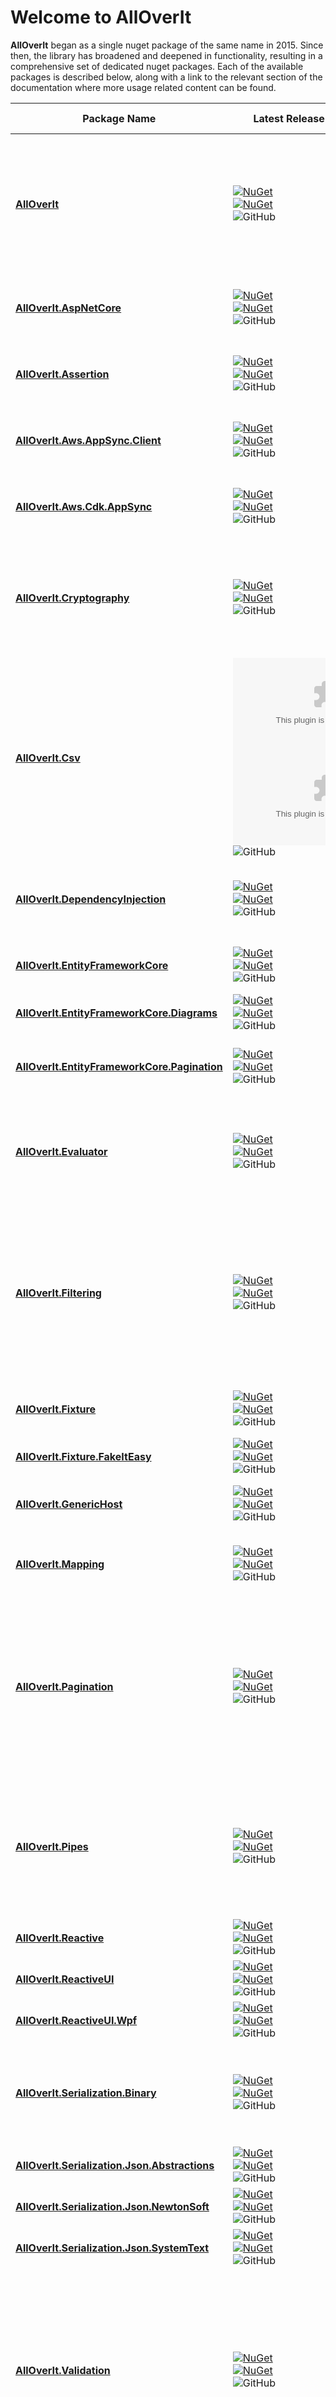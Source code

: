 # Welcome to AllOverIt

**AllOverIt** began as a single nuget package of the same name in 2015. Since then, the library has broadened and deepened in functionality, resulting in a comprehensive set of dedicated nuget packages. Each of the available packages is described below, along with a link to the relevant section of the documentation where more usage related content can be found.

| Package Name | Latest Release&nbsp;&nbsp;&nbsp;&nbsp;&nbsp;&nbsp;&nbsp;&nbsp;&nbsp;&nbsp;&nbsp;&nbsp;&nbsp;&nbsp;&nbsp;&nbsp;&nbsp;&nbsp;&nbsp;&nbsp;&nbsp;&nbsp;&nbsp;&nbsp;&nbsp;&nbsp;&nbsp;&nbsp; | Target Frameworks&nbsp;&nbsp;&nbsp;&nbsp;&nbsp;&nbsp;&nbsp;&nbsp;&nbsp;&nbsp;&nbsp;&nbsp;&nbsp;&nbsp;&nbsp;&nbsp; | Description |
| - | - | - | - |
| **[AllOverIt](docs/AllOverIt/about.md)** | [![NuGet](https://img.shields.io/nuget/vpre/AllOverIt?color=E3505C)](https://www.nuget.org/packages/AllOverIt/)<br>[![NuGet](https://img.shields.io/nuget/dt/AllOverIt?color=FFC33C)](https://www.nuget.org/packages/AllOverIt/)<br>![GitHub](https://img.shields.io/github/license/mjfreelancing/alloverit) | ![](https://img.shields.io/badge/.NET-7.0-55A9EE.svg)<br>![](https://img.shields.io/badge/.NET-6.0-FF8C67.svg)<br>![](https://img.shields.io/badge/.NET-standard2.1-6EBE50.svg) | This package contains a diverse range of classes and utility functions, intended to tackle a wide array of commonly encountered issues.<br><br>Key areas of concern include threading, tasks, generic caching, event (message) aggregation, expression and reflection utilities, plugin contexts, enriched enums, pipelines, value objects, specifications, and dozens of extensions. |
| **[AllOverIt.AspNetCore](docs/AllOverIt.AspNetCore/about.md)** | [![NuGet](https://img.shields.io/nuget/vpre/AllOverIt.AspNetCore?color=E3505C)](https://www.nuget.org/packages/AllOverIt.AspNetCore/)<br>[![NuGet](https://img.shields.io/nuget/dt/AllOverIt.AspNetCore?color=FFC33C)](https://www.nuget.org/packages/AllOverIt.AspNetCore/)<br>![GitHub](https://img.shields.io/github/license/mjfreelancing/alloverit) | ![](https://img.shields.io/badge/.NET-7.0-55A9EE.svg)<br>![](https://img.shields.io/badge/.NET-6.0-FF8C67.svg) | This package provides useful ASP.NET Core utilities such as custom model binding for **AllOverIt** based enriched enum types and arrays of values in a query string. |
| **[AllOverIt.Assertion](docs/AllOverIt.Assertion/about.md)** | [![NuGet](https://img.shields.io/nuget/vpre/AllOverIt.Assertion?color=E3505C)](https://www.nuget.org/packages/AllOverIt.Assertion/)<br>[![NuGet](https://img.shields.io/nuget/dt/AllOverIt.Assertion?color=FFC33C)](https://www.nuget.org/packages/AllOverIt.Assertion/)<br>![GitHub](https://img.shields.io/github/license/mjfreelancing/alloverit) | ![](https://img.shields.io/badge/.NET-7.0-55A9EE.svg)<br>![](https://img.shields.io/badge/.NET-6.0-FF8C67.svg)<br>![](https://img.shields.io/badge/.NET-standard2.1-6EBE50.svg) | This package contains a useful collection of pre and post condition assertion extension methods and a fluent-like approach to throwing exceptions based on a given condition or custom predicate. |
| **[AllOverIt.Aws.AppSync.Client](docs/AllOverIt.Aws.AppSync.Client/about.md)** | [![NuGet](https://img.shields.io/nuget/vpre/AllOverIt.Aws.AppSync.Client?color=E3505C)](https://www.nuget.org/packages/AllOverIt.Aws.AppSync.Client/)<br>[![NuGet](https://img.shields.io/nuget/dt/AllOverIt.Aws.AppSync.Client?color=FFC33C)](https://www.nuget.org/packages/AllOverIt.Aws.AppSync.Client/)<br>![GitHub](https://img.shields.io/github/license/mjfreelancing/alloverit) | ![](https://img.shields.io/badge/.NET-7.0-55A9EE.svg)<br>![](https://img.shields.io/badge/.NET-6.0-FF8C67.svg)<br>![](https://img.shields.io/badge/.NET-standard2.1-6EBE50.svg) | This package contains AWS AppSync GraphQL and Subscription clients with support for serialization using Newtonsoft or System.Text, including serialization of **AllOverIt** based enriched enums. |
| **[AllOverIt.Aws.Cdk.AppSync](docs/AllOverIt.Aws.Cdk.AppSync/about.md)** | [![NuGet](https://img.shields.io/nuget/vpre/AllOverIt.Aws.Cdk.AppSync?color=E3505C)](https://www.nuget.org/packages/AllOverIt.Aws.Cdk.AppSync/)<br>[![NuGet](https://img.shields.io/nuget/dt/AllOverIt.Aws.Cdk.AppSync?color=FFC33C)](https://www.nuget.org/packages/AllOverIt.Aws.Cdk.AppSync/)<br>![GitHub](https://img.shields.io/github/license/mjfreelancing/alloverit) | ![](https://img.shields.io/badge/.NET-7.0-55A9EE.svg)<br>![](https://img.shields.io/badge/.NET-6.0-FF8C67.svg) | This package greatly simplifies the generation of AWS Graphql schemas, including their associated mapping and resolver configuration, using a code-first approach. |
| **[AllOverIt.Cryptography](docs/AllOverIt.Cryptography/about.md)** | [![NuGet](https://img.shields.io/nuget/vpre/AllOverIt.Cryptography?color=E3505C)](https://www.nuget.org/packages/AllOverIt.Cryptography/)<br>[![NuGet](https://img.shields.io/nuget/dt/AllOverIt.Cryptography?color=FFC33C)](https://www.nuget.org/packages/AllOverIt.Cryptography/)<br>![GitHub](https://img.shields.io/github/license/mjfreelancing/alloverit) | ![](https://img.shields.io/badge/.NET-7.0-55A9EE.svg)<br>![](https://img.shields.io/badge/.NET-6.0-FF8C67.svg)<br>![](https://img.shields.io/badge/.NET-standard2.1-6EBE50.svg) | This package provides byte-array and stream-based interfaces for encryption algorithms such as AES, RSA and an RSA-AES hybrid. It also includes useful extension methods that greatly simplifies the encryption and decryption between byte-arrays, streams, plain text and base64 encoded versions of plain text and cipher text. |
| **[AllOverIt.Csv](docs/AllOverIt.Csv/about.md)** | [![NuGet](https://img.shields.io/nuget/vpre/AllOverIt.Csv?color=E3505C)](https://www.nuget.org/packages/AllOverIt.Csv/)<br>[![NuGet](https://img.shields.io/nuget/dt/AllOverIt.Csv?color=FFC33C)](https://www.nuget.org/packages/AllOverIt.Csv/)<br>![GitHub](https://img.shields.io/github/license/mjfreelancing/alloverit) | ![](https://img.shields.io/badge/.NET-7.0-55A9EE.svg)<br>![](https://img.shields.io/badge/.NET-6.0-FF8C67.svg)<br>![](https://img.shields.io/badge/.NET-standard2.1-6EBE50.svg) | Using CsvHelper to perform the actual writing of CSV content, this package provides a configuration based serializer that can export data using a model with fixed columns as well as dynamic columns derived from complex or array type properties. |
| **[AllOverIt.DependencyInjection](docs/AllOverIt.DependencyInjection/about.md)** | [![NuGet](https://img.shields.io/nuget/vpre/AllOverIt.DependencyInjection?color=E3505C)](https://www.nuget.org/packages/AllOverIt.DependencyInjection/)<br>[![NuGet](https://img.shields.io/nuget/dt/AllOverIt.DependencyInjection?color=FFC33C)](https://www.nuget.org/packages/AllOverIt.DependencyInjection/)<br>![GitHub](https://img.shields.io/github/license/mjfreelancing/alloverit) | ![](https://img.shields.io/badge/.NET-7.0-55A9EE.svg)<br>![](https://img.shields.io/badge/.NET-6.0-FF8C67.svg)<br>![](https://img.shields.io/badge/.NET-standard2.1-6EBE50.svg) | This package provides useful dependency injection related utilities such as registering and resolving 'named' services, auto service discovery and registration via a service registrar, and service decoration. |
| **[AllOverIt.EntityFrameworkCore](docs/AllOverIt.EntityFrameworkCore/about.md)** | [![NuGet](https://img.shields.io/nuget/vpre/AllOverIt.EntityFrameworkCore?color=E3505C)](https://www.nuget.org/packages/AllOverIt.EntityFrameworkCore/)<br>[![NuGet](https://img.shields.io/nuget/dt/AllOverIt.EntityFrameworkCore?color=FFC33C)](https://www.nuget.org/packages/AllOverIt.EntityFrameworkCore/)<br>![GitHub](https://img.shields.io/github/license/mjfreelancing/alloverit) | ![](https://img.shields.io/badge/.NET-7.0-55A9EE.svg)<br>![](https://img.shields.io/badge/.NET-6.0-FF8C67.svg) | This package provides EntityFramework Core utilities such as a database migration helper and a value converter for **AllOverIt** based enriched enums. |
| **[AllOverIt.EntityFrameworkCore.Diagrams](docs/AllOverIt.EntityFrameworkCore.Diagrams/about.md)** | [![NuGet](https://img.shields.io/nuget/vpre/AllOverIt.EntityFrameworkCore.Diagrams?color=E3505C)](https://www.nuget.org/packages/AllOverIt.EntityFrameworkCore.Diagrams/)<br>[![NuGet](https://img.shields.io/nuget/dt/AllOverIt.EntityFrameworkCore.Diagrams?color=FFC33C)](https://www.nuget.org/packages/AllOverIt.EntityFrameworkCore.Diagrams/)<br>![GitHub](https://img.shields.io/github/license/mjfreelancing/alloverit) | ![](https://img.shields.io/badge/.NET-7.0-55A9EE.svg)<br>![](https://img.shields.io/badge/.NET-6.0-FF8C67.svg) | In conjunction with D2, this package will generate entity relationship diagrams for an EntityFramework Core DbContext. |
| **[AllOverIt.EntityFrameworkCore.Pagination](docs/AllOverIt.EntityFrameworkCore.Pagination/about.md)** | [![NuGet](https://img.shields.io/nuget/vpre/AllOverIt.EntityFrameworkCore.Pagination?color=E3505C)](https://www.nuget.org/packages/AllOverIt.EntityFrameworkCore.Pagination/)<br>[![NuGet](https://img.shields.io/nuget/dt/AllOverIt.EntityFrameworkCore.Pagination?color=FFC33C)](https://www.nuget.org/packages/AllOverIt.EntityFrameworkCore.Pagination/)<br>![GitHub](https://img.shields.io/github/license/mjfreelancing/alloverit) | ![](https://img.shields.io/badge/.NET-7.0-55A9EE.svg)<br>![](https://img.shields.io/badge/.NET-6.0-FF8C67.svg) | Using **AllOverIt.Pagination** as the basis for advanced keyset-based pagination, this package provides additional extensions for use with EntityFramework Core. |
| **[AllOverIt.Evaluator](docs/AllOverIt.Evaluator/about.md)** | [![NuGet](https://img.shields.io/nuget/vpre/AllOverIt.Evaluator?color=E3505C)](https://www.nuget.org/packages/AllOverIt.Evaluator/)<br>[![NuGet](https://img.shields.io/nuget/dt/AllOverIt.Evaluator?color=FFC33C)](https://www.nuget.org/packages/AllOverIt.Evaluator/)<br>![GitHub](https://img.shields.io/github/license/mjfreelancing/alloverit) | ![](https://img.shields.io/badge/.NET-7.0-55A9EE.svg)<br>![](https://img.shields.io/badge/.NET-6.0-FF8C67.svg)<br>![](https://img.shields.io/badge/.NET-standard2.1-6EBE50.svg) | This package contains a highly-extendable mathematical expression compiler and evaluator that includes constant, mutable, delegate, and lazily evaluated variables, offers implicit and explicit variable lookup, and supports custom arithmetic operators and operations. |
| **[AllOverIt.Filtering](docs/AllOverIt.Filtering/about.md)** | [![NuGet](https://img.shields.io/nuget/vpre/AllOverIt.Filtering?color=E3505C)](https://www.nuget.org/packages/AllOverIt.Filtering/)<br>[![NuGet](https://img.shields.io/nuget/dt/AllOverIt.Filtering?color=FFC33C)](https://www.nuget.org/packages/AllOverIt.Filtering/)<br>![GitHub](https://img.shields.io/github/license/mjfreelancing/alloverit) | ![](https://img.shields.io/badge/.NET-7.0-55A9EE.svg)<br>![](https://img.shields.io/badge/.NET-6.0-FF8C67.svg)<br>![](https://img.shields.io/badge/.NET-standard2.1-6EBE50.svg) | This package adds comprehensive filtering support to any IQueryable with built-in provision for operations such as Contains, StartsWith, EndsWith, In, NotIn, EqualTo, NotEqualTo, GreaterThan, LessThan, GreaterThanOrEqual, and LessThanOrEqual.<br><br>It's also possible to create a custom predicate based on a Specification and there are options such as ignoring default (null) filter values and parameterizing query inputs that makes it ideal for use with EntityFramework Core. |
| **[AllOverIt.Fixture](docs/AllOverIt.Fixture/about.md)** | [![NuGet](https://img.shields.io/nuget/vpre/AllOverIt.Fixture?color=E3505C)](https://www.nuget.org/packages/AllOverIt.Fixture/)<br>[![NuGet](https://img.shields.io/nuget/dt/AllOverIt.Fixture?color=FFC33C)](https://www.nuget.org/packages/AllOverIt.Fixture/)<br>![GitHub](https://img.shields.io/github/license/mjfreelancing/alloverit) | ![](https://img.shields.io/badge/.NET-7.0-55A9EE.svg)<br>![](https://img.shields.io/badge/.NET-6.0-FF8C67.svg)<br>![](https://img.shields.io/badge/.NET-standard2.1-6EBE50.svg) | This package contains a base fixture class with numerous helper methods to assist with scaffolding unit tests. Utilizes AutoFixture to do most of the hard work. |
| **[AllOverIt.Fixture.FakeItEasy](docs/AllOverIt.Fixture.FakeItEasy/about.md)** | [![NuGet](https://img.shields.io/nuget/vpre/AllOverIt.Fixture.FakeItEasy?color=E3505C)](https://www.nuget.org/packages/AllOverIt.Fixture.FakeItEasy/)<br>[![NuGet](https://img.shields.io/nuget/dt/AllOverIt.Fixture.FakeItEasy?color=FFC33C)](https://www.nuget.org/packages/AllOverIt.Fixture.FakeItEasy/)<br>![GitHub](https://img.shields.io/github/license/mjfreelancing/alloverit) | ![](https://img.shields.io/badge/.NET-7.0-55A9EE.svg)<br>![](https://img.shields.io/badge/.NET-6.0-FF8C67.svg)<br>![](https://img.shields.io/badge/.NET-standard2.1-6EBE50.svg) | This package extends **AllOverIt.Fixture** to support FakeItEasy integration. |
| **[AllOverIt.GenericHost](docs/AllOverIt.GenericHost/about.md)** | [![NuGet](https://img.shields.io/nuget/vpre/AllOverIt.GenericHost?color=E3505C)](https://www.nuget.org/packages/AllOverIt.GenericHost/)<br>[![NuGet](https://img.shields.io/nuget/dt/AllOverIt.GenericHost?color=FFC33C)](https://www.nuget.org/packages/AllOverIt.GenericHost/)<br>![GitHub](https://img.shields.io/github/license/mjfreelancing/alloverit) | ![](https://img.shields.io/badge/.NET-7.0-55A9EE.svg)<br>![](https://img.shields.io/badge/.NET-6.0-FF8C67.svg)<br>![](https://img.shields.io/badge/.NET-standard2.1-6EBE50.svg) | This package contains generic host helpers and convenience methods for setting up console applications that support dependency injection. |
| **[AllOverIt.Mapping](docs/AllOverIt.Mapping/about.md)** | [![NuGet](https://img.shields.io/nuget/vpre/AllOverIt.Mapping?color=E3505C)](https://www.nuget.org/packages/AllOverIt.Mapping/)<br>[![NuGet](https://img.shields.io/nuget/dt/AllOverIt.Mapping?color=FFC33C)](https://www.nuget.org/packages/AllOverIt.Mapping/)<br>![GitHub](https://img.shields.io/github/license/mjfreelancing/alloverit) | ![](https://img.shields.io/badge/.NET-7.0-55A9EE.svg)<br>![](https://img.shields.io/badge/.NET-6.0-FF8C67.svg)<br>![](https://img.shields.io/badge/.NET-standard2.1-6EBE50.svg) | This package contains an object mapper that is mostly configuration free but also capable of property exclusion, aliasing, null replacement, value conversion, and deep copying. |
| **[AllOverIt.Pagination](docs/AllOverIt.Pagination/about.md)** | [![NuGet](https://img.shields.io/nuget/vpre/AllOverIt.Pagination?color=E3505C)](https://www.nuget.org/packages/AllOverIt.Pagination/)<br>[![NuGet](https://img.shields.io/nuget/dt/AllOverIt.Pagination?color=FFC33C)](https://www.nuget.org/packages/AllOverIt.Pagination/)<br>![GitHub](https://img.shields.io/github/license/mjfreelancing/alloverit) | ![](https://img.shields.io/badge/.NET-7.0-55A9EE.svg)<br>![](https://img.shields.io/badge/.NET-6.0-FF8C67.svg)<br>![](https://img.shields.io/badge/.NET-standard2.1-6EBE50.svg) | An advanced keyset-based pagination package that uses a fluent-style builder to create queries that cater for forward and backward navigation for any given deterministic base query.<br><br>Each page of results includes a 'continuation token' for the current, next, and previous page. These tokens can be used at a later time to navigate to the same location within the dataset, thereby somewhat overcoming the inability of random access traditionally associated with keyset-based navigation. |
| **[AllOverIt.Pipes](docs/AllOverIt.Pipes/about.md)** | [![NuGet](https://img.shields.io/nuget/vpre/AllOverIt.Pipes?color=E3505C)](https://www.nuget.org/packages/AllOverIt.Pipes/)<br>[![NuGet](https://img.shields.io/nuget/dt/AllOverIt.Pipes?color=FFC33C)](https://www.nuget.org/packages/AllOverIt.Pipes/)<br>![GitHub](https://img.shields.io/github/license/mjfreelancing/alloverit) | ![](https://img.shields.io/badge/.NET-7.0-55A9EE.svg)<br>![](https://img.shields.io/badge/.NET-6.0-FF8C67.svg) | This package provides support for communication over anonymous pipes using StreamReader and StreamWriter, and strongly-typed message-based communication over named pipes using a binary serializer.<br><br>The named pipes can use the binary serializer from **AllOverIt.Serialization.Binary** or you can create your own. |
| **[AllOverIt.Reactive](docs/AllOverIt.Reactive/about.md)** | [![NuGet](https://img.shields.io/nuget/vpre/AllOverIt.Reactive?color=E3505C)](https://www.nuget.org/packages/AllOverIt.Reactive/)<br>[![NuGet](https://img.shields.io/nuget/dt/AllOverIt.Reactive?color=FFC33C)](https://www.nuget.org/packages/AllOverIt.Reactive/)<br>![GitHub](https://img.shields.io/github/license/mjfreelancing/alloverit) | ![](https://img.shields.io/badge/.NET-7.0-55A9EE.svg)<br>![](https://img.shields.io/badge/.NET-6.0-FF8C67.svg)<br>![](https://img.shields.io/badge/.NET-standard2.1-6EBE50.svg) | This package contains utility extensions for use with System.Reactive. |
| **[AllOverIt.ReactiveUI](docs/AllOverIt.ReactiveUI/about.md)** | [![NuGet](https://img.shields.io/nuget/vpre/AllOverIt.ReactiveUI?color=E3505C)](https://www.nuget.org/packages/AllOverIt.ReactiveUI/)<br>[![NuGet](https://img.shields.io/nuget/dt/AllOverIt.ReactiveUI?color=FFC33C)](https://www.nuget.org/packages/AllOverIt.ReactiveUI/)<br>![GitHub](https://img.shields.io/github/license/mjfreelancing/alloverit) | ![](https://img.shields.io/badge/.NET-7.0-55A9EE.svg)<br>![](https://img.shields.io/badge/.NET-6.0-FF8C67.svg)<br>![](https://img.shields.io/badge/.NET-standard2.1-6EBE50.svg) | This package contains utility extensions for use with ReactiveUI. |
| **[AllOverIt.ReactiveUI.Wpf](docs/AllOverIt.ReactiveUI.Wpf/about.md)** | [![NuGet](https://img.shields.io/nuget/vpre/AllOverIt.ReactiveUI.Wpf?color=E3505C)](https://www.nuget.org/packages/AllOverIt.ReactiveUI/)<br>[![NuGet](https://img.shields.io/nuget/dt/AllOverIt.ReactiveUI.Wpf?color=FFC33C)](https://www.nuget.org/packages/AllOverIt.ReactiveUI/)<br>![GitHub](https://img.shields.io/github/license/mjfreelancing/alloverit) | ![](https://img.shields.io/badge/.NET-7.0--windows-55A9EE.svg)<br>![](https://img.shields.io/badge/.NET-6.0--windows-FF8C67.svg) | This package contains utility extensions for use with ReactiveUI and WPF. |
| **[AllOverIt.Serialization.Binary](docs/AllOverIt.Serialization.Binary/about.md)** | [![NuGet](https://img.shields.io/nuget/vpre/AllOverIt.Serialization.Binary?color=E3505C)](https://www.nuget.org/packages/AllOverIt.Serialization.Binary/)<br>[![NuGet](https://img.shields.io/nuget/dt/AllOverIt.Serialization.Binary?color=FFC33C)](https://www.nuget.org/packages/AllOverIt.Serialization.Binary/)<br>![GitHub](https://img.shields.io/github/license/mjfreelancing/alloverit) | ![](https://img.shields.io/badge/.NET-7.0-55A9EE.svg)<br>![](https://img.shields.io/badge/.NET-6.0-FF8C67.svg)<br>![](https://img.shields.io/badge/.NET-standard2.1-6EBE50.svg) | This package provides enhanced support for binary serialization. Complex object graphs, lists, dictionaries and nullable values can all be dynamically serialized using reflection-based readers and writers or, for greater performance, a custom serializer per object within the graph. |
| **[AllOverIt.Serialization.Json.Abstractions](docs/AllOverIt.Serialization.Json.Abstractions/about.md)** | [![NuGet](https://img.shields.io/nuget/vpre/AllOverIt.Serialization.Json.Abstractions?color=E3505C)](https://www.nuget.org/packages/AllOverIt.Serialization.Json.Abstractions/)<br>[![NuGet](https://img.shields.io/nuget/dt/AllOverIt.Serialization.Json.Abstractions?color=FFC33C)](https://www.nuget.org/packages/AllOverIt.Serialization.Json.Abstractions/)<br>![GitHub](https://img.shields.io/github/license/mjfreelancing/alloverit) | ![](https://img.shields.io/badge/.NET-7.0-55A9EE.svg)<br>![](https://img.shields.io/badge/.NET-6.0-FF8C67.svg)<br>![](https://img.shields.io/badge/.NET-standard2.1-6EBE50.svg) | This package contains JSON serialization abstractions. |
| **[AllOverIt.Serialization.Json.NewtonSoft](docs/AllOverIt.Serialization.Json.NewtonSoft/about.md)** | [![NuGet](https://img.shields.io/nuget/vpre/AllOverIt.Serialization.Json.NewtonSoft?color=E3505C)](https://www.nuget.org/packages/AllOverIt.Serialization.Json.NewtonSoft/)<br>[![NuGet](https://img.shields.io/nuget/dt/AllOverIt.Serialization.Json.NewtonSoft?color=FFC33C)](https://www.nuget.org/packages/AllOverIt.Serialization.Json.NewtonSoft/)<br>![GitHub](https://img.shields.io/github/license/mjfreelancing/alloverit) | ![](https://img.shields.io/badge/.NET-7.0-55A9EE.svg)<br>![](https://img.shields.io/badge/.NET-6.0-FF8C67.svg)<br>![](https://img.shields.io/badge/.NET-standard2.1-6EBE50.svg) | This package contains a wrapper for Newtonsoft.Json serialization based on **AllOverIt.Serialization.Json.Abstractions**. |
| **[AllOverIt.Serialization.Json.SystemText](docs/AllOverIt.Serialization.Json.SystemText/about.md)** | [![NuGet](https://img.shields.io/nuget/vpre/AllOverIt.Serialization.Json.SystemText?color=E3505C)](https://www.nuget.org/packages/AllOverIt.Serialization.Json.SystemText/)<br>[![NuGet](https://img.shields.io/nuget/dt/AllOverIt.Serialization.Json.SystemText?color=FFC33C)](https://www.nuget.org/packages/AllOverIt.Serialization.Json.SystemText/)<br>![GitHub](https://img.shields.io/github/license/mjfreelancing/alloverit) | ![](https://img.shields.io/badge/.NET-7.0-55A9EE.svg)<br>![](https://img.shields.io/badge/.NET-6.0-FF8C67.svg)<br>![](https://img.shields.io/badge/.NET-standard2.1-6EBE50.svg) | This package contains a wrapper for System.Text.Json serialization based on **AllOverIt.Serialization.Json.Abstractions**. |
| **[AllOverIt.Validation](docs/AllOverIt.Validation/about.md)** | [![NuGet](https://img.shields.io/nuget/vpre/AllOverIt.Validation?color=E3505C)](https://www.nuget.org/packages/AllOverIt.Validation/)<br>[![NuGet](https://img.shields.io/nuget/dt/AllOverIt.Validation?color=FFC33C)](https://www.nuget.org/packages/AllOverIt.Validation/)<br>![GitHub](https://img.shields.io/github/license/mjfreelancing/alloverit) | ![](https://img.shields.io/badge/.NET-7.0-55A9EE.svg)<br>![](https://img.shields.io/badge/.NET-6.0-FF8C67.svg)<br>![](https://img.shields.io/badge/.NET-standard2.1-6EBE50.svg) | This package contains additional validators and extensions for use with FluentValidation. It includes an invoker that will select, and invoke, a registered validator based on a provided model.<br><br>Synchronous and Asynchronous validation is supported, along with extensions that make it easier to pass context information into a validator to keep it stateless.<br><br>Also available is a validation registrar that makes it possible to auto-register all validators within the same assembly. Validators can also be filtered based on a predicate. |
| **[AllOverIt.Validation.Options](docs/AllOverIt.Validation.Options/about.md)** | [![NuGet](https://img.shields.io/nuget/vpre/AllOverIt.Validation.Options?color=E3505C)](https://www.nuget.org/packages/AllOverIt.Validation.Options/)<br>[![NuGet](https://img.shields.io/nuget/dt/AllOverIt.Validation.Options?color=FFC33C)](https://www.nuget.org/packages/AllOverIt.Validation.Options/)<br>![GitHub](https://img.shields.io/github/license/mjfreelancing/alloverit) | ![](https://img.shields.io/badge/.NET-7.0-55A9EE.svg)<br>![](https://img.shields.io/badge/.NET-6.0-FF8C67.svg)<br>![](https://img.shields.io/badge/.NET-standard2.1-6EBE50.svg) | This package contains Microsoft.Extensions.Options validation using FluentValidation. |
| **[AllOverIt.Wpf](docs/AllOverIt.Wpf/about.md)** | [![NuGet](https://img.shields.io/nuget/vpre/AllOverIt.Wpf?color=E3505C)](https://www.nuget.org/packages/AllOverIt.Wpf/)<br>[![NuGet](https://img.shields.io/nuget/dt/AllOverIt.Wpf?color=FFC33C)](https://www.nuget.org/packages/AllOverIt.Wpf/)<br>![GitHub](https://img.shields.io/github/license/mjfreelancing/alloverit) | ![](https://img.shields.io/badge/.NET-7.0--windows-55A9EE.svg)<br>![](https://img.shields.io/badge/.NET-6.0--windows-FF8C67.svg) | This package contains general purpose WPF utilities. |
| **[AllOverIt.Wpf.Controls](docs/AllOverIt.Wpf.Controls/about.md)** | [![NuGet](https://img.shields.io/nuget/vpre/AllOverIt.Wpf.Controls?color=E3505C)](https://www.nuget.org/packages/AllOverIt.Wpf.Controls/)<br>[![NuGet](https://img.shields.io/nuget/dt/AllOverIt.Wpf.Controls?color=FFC33C)](https://www.nuget.org/packages/AllOverIt.Wpf.Controls/)<br>![GitHub](https://img.shields.io/github/license/mjfreelancing/alloverit) | ![](https://img.shields.io/badge/.NET-7.0--windows-55A9EE.svg)<br>![](https://img.shields.io/badge/.NET-6.0--windows-FF8C67.svg) | This package contains useful WPF controls. |

---

